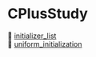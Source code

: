 # CPlusStudy

👀 <a href="md/initializer_list.md">initializer_list</a> <br>
👀 <a href="md/uniform_initialization.md">uniform_initialization</a>
